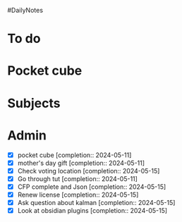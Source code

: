#DailyNotes
# To do

# Pocket cube

# Subjects

# Admin
- [x] pocket cube  [completion:: 2024-05-11]
- [x] mother's day gift  [completion:: 2024-05-11]
- [x] Check voting location  [completion:: 2024-05-15]
- [x] Go through tut  [completion:: 2024-05-11]
- [x] CFP complete and Json  [completion:: 2024-05-15]
- [x] Renew license  [completion:: 2024-05-15]
- [x] Ask question about kalman  [completion:: 2024-05-15]
- [x] Look at obsidian plugins  [completion:: 2024-05-15]
